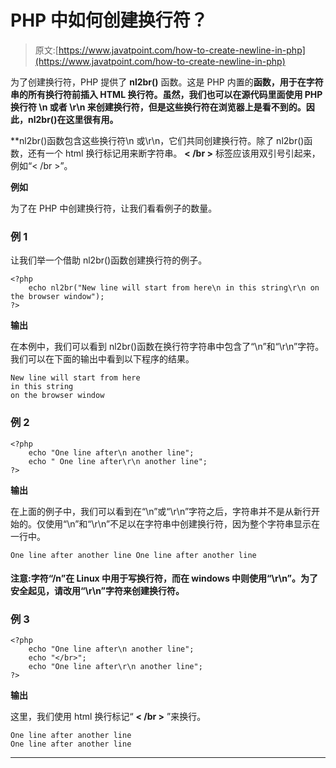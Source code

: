 # PHP 中如何创建换行符？

> 原文:[https://www.javatpoint.com/how-to-create-newline-in-php](https://www.javatpoint.com/how-to-create-newline-in-php)

为了创建换行符，PHP 提供了 **nl2br()** 函数。这是 PHP 内置的**函数，用于在字符串的所有换行符前插入 HTML 换行符。虽然，我们也可以在源代码里面使用 PHP 换行符 **\n** 或者 **\r\n** 来创建换行符，但是这些换行符在浏览器上是看不到的。因此，nl2br()在这里很有用。**

 **nl2br()函数包含这些换行符\n 或\r\n，它们共同创建换行符。除了 nl2br()函数，还有一个 html 换行标记用来断字符串。 **< /br >** 标签应该用双引号引起来，例如“< /br >”。

**例如**

为了在 PHP 中创建换行符，让我们看看例子的数量。

### 例 1

让我们举一个借助 nl2br()函数创建换行符的例子。

```
<?php
	echo nl2br("New line will start from here\n in this string\r\n on the browser window");
?>

```

**输出**

在本例中，我们可以看到 nl2br()函数在换行符字符串中包含了“\n”和“\r\n”字符。我们可以在下面的输出中看到以下程序的结果。

```
New line will start from here
in this string
on the browser window

```

### 例 2

```
<?php
	echo "One line after\n another line";
	echo " One line after\r\n another line";
?>

```

**输出**

在上面的例子中，我们可以看到在“\n”或“\r\n”字符之后，字符串并不是从新行开始的。仅使用“\n”和“\r\n”不足以在字符串中创建换行符，因为整个字符串显示在一行中。

```
One line after another line One line after another line

```

#### 注意:字符“/n”在 Linux 中用于写换行符，而在 windows 中则使用“\r\n”。为了安全起见，请改用“\r\n”字符来创建换行符。

### 例 3

```
<?php
	echo "One line after\n another line";
	echo "</br>";
	echo "One line after\r\n another line";
?>

```

**输出**

这里，我们使用 html 换行标记“ **< /br >** ”来换行。

```
One line after another line
One line after another line

```

* * ***